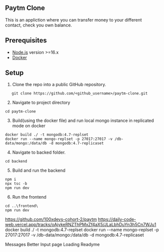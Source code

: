 ## Paytm Clone
This is an appliction where you can transfer money to your different contact, check you own balance.

## Prerequisites

 - [Node.js](https://nodejs.org/en) version >=16.x
 - [Docker](https://www.docker.com/get-started/)


## Setup

1. Clone the repo into a public GitHub repository.
```
   git clone https://github.com/<github_username>/paytm-clone.git
```

2. Navigate to project directory
```
cd paytm-clone
```
3. Build(using the docker file) and run local mongo instance in replicated mode on docker
```
docker build ./ -t mongodb:4.7-replset
docker run --name mongo-replset -p 27017:27017 -v /db-data/mongo:/data/db -d mongodb:4.7-replicaset
```
4. Navigate to backed folder.
```
cd backend
```
5. Build and run the backend
```
npm i
npx tsc -b
npm run dev
```
6. Run the frontend
```
cd ..\frontend\
npm run dev
```


https://github.com/100xdevs-cohort-2/paytm
https://daily-code-web.vercel.app/tracks/oAjvkeRNZThPMxZf4aX5/JLaLbhDuYn3h5Cn7WJu1
docker build ./ -t mongodb:4.7-replset
docker run --name mongo-replset -p 27017:27017 -v /db-data/mongo:/data/db -d mongodb:4.7-replicaset

Messages
Better Input page
Loading
Readyme

